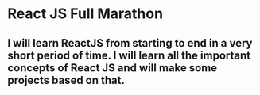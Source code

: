 # React JS Full Marathon

## I will learn ReactJS from starting to end in a very short period of time. I will learn all the important concepts of React JS and will make some projects based on that.
